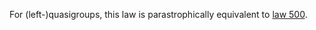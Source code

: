 For (left-)quasigroups, this law is parastrophically equivalent to [law 500](https://teorth.github.io/equational_theories/implications/?500).
